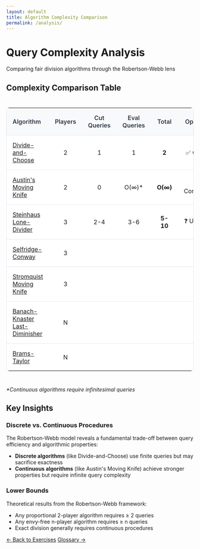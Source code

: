 ```yaml
---
layout: default
title: Algorithm Complexity Comparison
permalink: /analysis/
---
```


<div class="page-header">
  <h1 class="page-title">Query Complexity Analysis</h1>
  <p class="page-description">Comparing fair division algorithms through the Robertson-Webb lens</p>
</div>

<div class="content-block">
  <h2>Complexity Comparison Table</h2>

  <div class="comparison-table">
    <table>
      <thead>
        <tr>
          <th>Algorithm</th>
          <th style="text-align: center">Players</th>
          <th style="text-align: center">Cut Queries</th>
          <th style="text-align: center">Eval Queries</th>
          <th style="text-align: center">Total</th>
          <th style="text-align: center">Optimality</th>
        </tr>
      </thead>
      <tbody>
        <tr>
          <td><a href="/algorithms/divide-and-choose/">Divide-and-Choose</a></td>
          <td style="text-align: center">2</td>
          <td style="text-align: center">1</td>
          <td style="text-align: center">1</td>
          <td style="text-align: center"><strong>2</strong></td>
          <td style="text-align: center">✅ Optimal</td>
        </tr>
        <tr>
          <td><a href="/algorithms/austins-moving-knife/">Austin's Moving Knife</a></td>
          <td style="text-align: center">2</td>
          <td style="text-align: center">0</td>
          <td style="text-align: center">O(∞)*</td>
          <td style="text-align: center"><strong>O(∞)</strong></td>
          <td style="text-align: center">❌ Continuous</td>
        </tr>
        <tr>
          <td><a href="/algorithms/steinhaus-lone-divider/">Steinhaus Lone-Divider</a></td>
          <td style="text-align: center">3</td>
          <td style="text-align: center">2-4</td>
          <td style="text-align: center">3-6</td>
          <td style="text-align: center"><strong>5-10</strong></td>
          <td style="text-align: center">❓ Unknown</td>
        </tr>
        <tr>
          <td><a href="/algorithms/selfridge-conway/">Selfridge-Conway</a></td>
          <td style="text-align: center">3</td>
          <td style="text-align: center"></td>
          <td style="text-align: center"></td>
          <td style="text-align: center"><strong></strong></td>
          <td style="text-align: center"></td>
        </tr>
        <tr>
          <td><a href="/algorithms/stromquist/">Stromquist Moving Knife</a></td>
          <td style="text-align: center">3</td>
          <td style="text-align: center"></td>
          <td style="text-align: center"></td>
          <td style="text-align: center"><strong></strong></td>
          <td style="text-align: center"></td>
        </tr>
        <tr>
          <td><a href="/algorithms/banach-knaster-last-diminisher/">Banach-Knaster Last-Diminisher</a></td>
          <td style="text-align: center">N</td>
          <td style="text-align: center"></td>
          <td style="text-align: center"></td>
          <td style="text-align: center"><strong></strong></td>
          <td style="text-align: center"></td>
        </tr>
        <tr>
          <td><a href="/algorithms/brams-taylor/">Brams-Taylor</a></td>
          <td style="text-align: center">N</td>
          <td style="text-align: center"></td>
          <td style="text-align: center"></td>
          <td style="text-align: center"><strong></strong></td>
          <td style="text-align: center"></td>
        </tr>
      </tbody>
    </table>
  </div>

  <p><em>*Continuous algorithms require infinitesimal queries</em></p>
</div>

<div class="content-block">
  <h2>Key Insights</h2>

<h3>Discrete vs. Continuous Procedures</h3>
  <p>The Robertson-Webb model reveals a fundamental trade-off between query efficiency and algorithmic properties:</p>

  <ul>
    <li><strong>Discrete algorithms</strong> (like Divide-and-Choose) use finite queries but may sacrifice exactness</li>
    <li><strong>Continuous algorithms</strong> (like Austin's Moving Knife) achieve stronger properties but require infinite query complexity</li>
  </ul>

<h3>Lower Bounds</h3>
  <p>Theoretical results from the Robertson-Webb framework:</p>
  <ul>
    <li>Any proportional 2-player algorithm requires ≥ 2 queries</li>
    <li>Any envy-free n-player algorithm requires ≥ n queries</li>
    <li>Exact division generally requires continuous procedures</li>
  </ul>
</div>

<footer class="algorithm-navigation">
  <a href="{{ '/exercises/' | relative_url }}" class="nav-button secondary">← Back to Exercises</a>
  <a href="{{ '/glossary/' | relative_url }}" class="nav-button primary">Glossary →</a>
</footer>

<style>
.comparison-table {
  overflow-x: auto;
  margin: 1.5rem 0;
}

.comparison-table table {
  width: 100%;
  border-collapse: collapse;
  background: white;
  border: 1px solid #e2e8f0;
  border-radius: 8px;
  overflow: hidden;
}

.comparison-table th,
.comparison-table td {
  padding: 1rem;
  text-align: left;
  border-bottom: 1px solid #e2e8f0;
}

.comparison-table th {
  background: #f8f9fa;
  font-weight: 600;
  color: #2d3748;
}

.comparison-table tr:last-child td {
  border-bottom: none;
}

.comparison-table tr:hover {
  background: #f8f9fa;
}
</style>